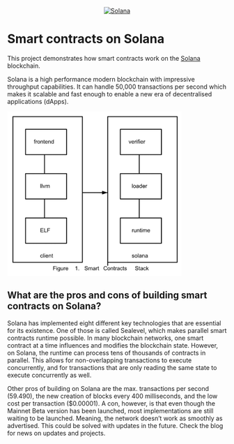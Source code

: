 <p align="center">
  <a href="https://solana.com">
    <img alt="Solana" src="https://i.imgur.com/uBVzyX3.png" width="250" />
  </a>
</p>

# Smart contracts on Solana

This project demonstrates how smart contracts work on the [Solana](https://solana.com) blockchain.

Solana is a high performance modern blockchain with impressive throughput capabilities. It can handle 50,000 transactions per second which makes it scalable and fast enough to enable a new era of decentralised applications (dApps).

<p>
  <img alt="smart contracts" src="screenshots/smart contracts.png" width="400" />
</p>

## What are the pros and cons of building smart contracts on Solana?

Solana has implemented eight different key technologies that are essential for its existence. One of those is called Sealevel, which makes parallel smart contracts runtime possible. In many blockchain networks, one smart contract at a time influences and modifies the blockchain state. However, on Solana, the runtime can process tens of thousands of contracts in parallel. This allows for non-overlapping transactions to execute concurrently, and for transactions that are only reading the same state to execute concurrently as well.

Other pros of building on Solana are the max. transactions per second (59.490), the new creation of blocks every 400 milliseconds, and the low cost per transaction ($0.00001). A con, however, is that even though the Mainnet Beta version has been launched, most implementations are still waiting to be launched. Meaning, the network doesn’t work as smoothly as advertised. This could be solved with updates in the future. Check the blog for news on updates and projects.